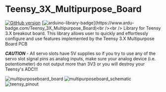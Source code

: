 # Teensy_3X_Multipurpose_Board
[![GitHub version](https://badge.fury.io/gh/PowerBroker2%2FTeensy_3X_Multipurpose_Board.svg)](https://badge.fury.io/gh/PowerBroker2%2FTeensy_3X_Multipurpose_Board) [![arduino-library-badge](https://www.ardu-badge.com/badge/Teensy_3X_Multipurpose_Board.svg?)](https://www.ardu-badge.com/Teensy_3X_Multipurpose_Board)<br /><br />
Library for Teensy 3.X breakout board. This library allows user to quickly and effortlessly configure and use features implemented by the Teensy 3.X Multipurpose Board PCB

***CAUTION*** - All servo slots have 5V supplies so if you try to use any of the servo slot signal pins as analog inputs, make sure your analog device (i.e. potentiometer) do not output more than 3V3 or you will destroy your Teensy's ADC!!!

![multipurposeboard_board](https://user-images.githubusercontent.com/20977405/55296833-ee7bf880-53ec-11e9-9b9b-fb94de6bc2db.png)
![multipurposeboard_schematic](https://user-images.githubusercontent.com/20977405/55296834-ee7bf880-53ec-11e9-91fe-682e94509819.png)
![teensy_pinout](https://media.digikey.com/Photos/RDL/Teensy%203.5%20-%20Pinout.png)
